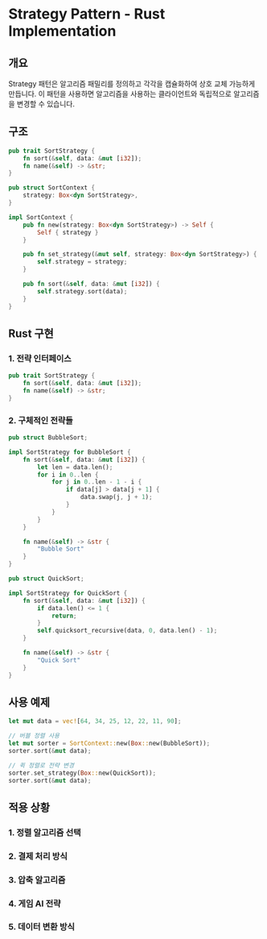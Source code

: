 # Strategy Pattern - Rust Implementation

## 개요

Strategy 패턴은 알고리즘 패밀리를 정의하고 각각을 캡슐화하여 상호 교체 가능하게 만듭니다. 이 패턴을 사용하면 알고리즘을 사용하는 클라이언트와 독립적으로 알고리즘을 변경할 수 있습니다.

## 구조

```rust
pub trait SortStrategy {
    fn sort(&self, data: &mut [i32]);
    fn name(&self) -> &str;
}

pub struct SortContext {
    strategy: Box<dyn SortStrategy>,
}

impl SortContext {
    pub fn new(strategy: Box<dyn SortStrategy>) -> Self {
        Self { strategy }
    }

    pub fn set_strategy(&mut self, strategy: Box<dyn SortStrategy>) {
        self.strategy = strategy;
    }

    pub fn sort(&self, data: &mut [i32]) {
        self.strategy.sort(data);
    }
}
```

## Rust 구현

### 1. 전략 인터페이스
```rust
pub trait SortStrategy {
    fn sort(&self, data: &mut [i32]);
    fn name(&self) -> &str;
}
```

### 2. 구체적인 전략들
```rust
pub struct BubbleSort;

impl SortStrategy for BubbleSort {
    fn sort(&self, data: &mut [i32]) {
        let len = data.len();
        for i in 0..len {
            for j in 0..len - 1 - i {
                if data[j] > data[j + 1] {
                    data.swap(j, j + 1);
                }
            }
        }
    }

    fn name(&self) -> &str {
        "Bubble Sort"
    }
}

pub struct QuickSort;

impl SortStrategy for QuickSort {
    fn sort(&self, data: &mut [i32]) {
        if data.len() <= 1 {
            return;
        }
        self.quicksort_recursive(data, 0, data.len() - 1);
    }

    fn name(&self) -> &str {
        "Quick Sort"
    }
}
```

## 사용 예제

```rust
let mut data = vec![64, 34, 25, 12, 22, 11, 90];

// 버블 정렬 사용
let mut sorter = SortContext::new(Box::new(BubbleSort));
sorter.sort(&mut data);

// 퀵 정렬로 전략 변경
sorter.set_strategy(Box::new(QuickSort));
sorter.sort(&mut data);
```

## 적용 상황

### 1. 정렬 알고리즘 선택
### 2. 결제 처리 방식
### 3. 압축 알고리즘
### 4. 게임 AI 전략
### 5. 데이터 변환 방식